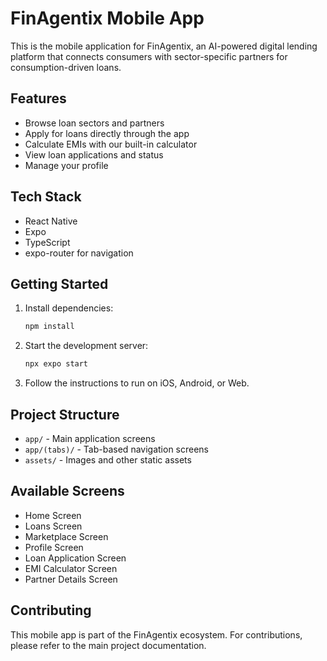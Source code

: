 # FinAgentix Mobile App

This is the mobile application for FinAgentix, an AI-powered digital lending platform that connects consumers with sector-specific partners for consumption-driven loans.

## Features

- Browse loan sectors and partners
- Apply for loans directly through the app
- Calculate EMIs with our built-in calculator
- View loan applications and status
- Manage your profile

## Tech Stack

- React Native
- Expo
- TypeScript
- expo-router for navigation

## Getting Started

1. Install dependencies:
   ```bash
   npm install
   ```

2. Start the development server:
   ```bash
   npx expo start
   ```

3. Follow the instructions to run on iOS, Android, or Web.

## Project Structure

- `app/` - Main application screens
- `app/(tabs)/` - Tab-based navigation screens
- `assets/` - Images and other static assets

## Available Screens

- Home Screen
- Loans Screen
- Marketplace Screen
- Profile Screen
- Loan Application Screen
- EMI Calculator Screen
- Partner Details Screen

## Contributing

This mobile app is part of the FinAgentix ecosystem. For contributions, please refer to the main project documentation.